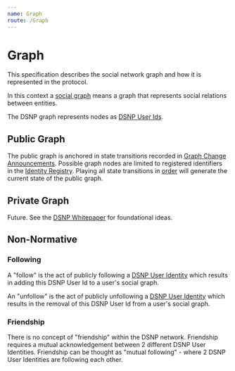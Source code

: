 ```yaml
---
name: Graph
route: /Graph
---
```


# Graph

This specification describes the social network graph and how it is represented in the protocol.

In this context a [social graph](https://en.wikipedia.org/wiki/Social_graph) means a graph that represents social relations between entities.

The DSNP graph represents nodes as [DSNP User Ids](/Identifiers#dsnp-user-id).

## Public Graph

The public graph is anchored in state transitions recorded in [Graph Change Announcements](/Announcements/Types/GraphChange).
Possible graph nodes are limited to registered identifiers in the [Identity Registry](/Identity/Registry).
Playing all state transitions in [order](/Announcements/Overview#ordering-announcements) will
generate the current state of the public graph.

## Private Graph

Future. See the [DSNP Whitepaper](https://github.com/LibertyDSNP/papers) for foundational ideas.

## Non-Normative

### Following

A "follow" is the act of publicly following a [DSNP User Identity](/Identifiers#dsnp-user-id) which results in adding this DSNP User Id to a user's social graph.

An "unfollow" is the act of publicly unfollowing a [DSNP User Identity](/Identifiers#dsnp-user-id) which results in the removal of this DSNP User Id from a user's social graph.

### Friendship

There is no concept of "friendship" within the DSNP network.
Friendship requires a mutual acknowledgement between 2 different DSNP User Identities.
Friendship can be thought as "mutual following" - where 2 DSNP User Identities are following each other.
